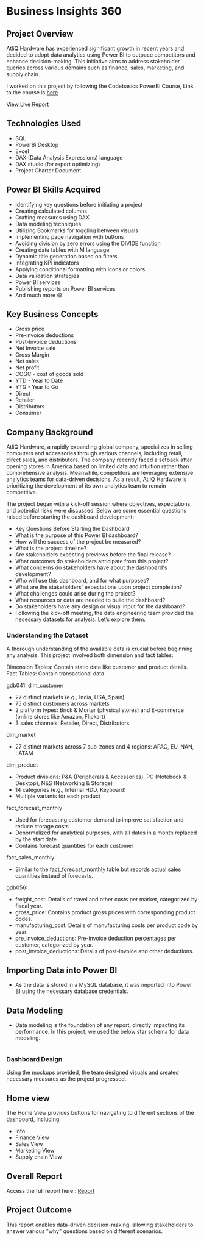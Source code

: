 # Business Insights 360

## Project Overview

AtliQ Hardware has experienced significant growth in recent years and decided to adopt data analytics using Power BI to outpace competitors and enhance decision-making. This initiative aims to address stakeholder queries across various domains such as finance, sales, marketing, and supply chain.

I worked on this project by following the Codebasics PowerBi Course, Link to the course is [here](https://codebasics.io/bootcamps/data-analytics-bootcamp-with-practical-job-assistance?utm_campaign=dataanalyticsbootcamp&utm_id=googleadspaid&gad_source=1&gclid=Cj0KCQjwztOwBhD7ARIsAPDKnkDs79RdFwkyz6S1qzIfPIK4qzgba2Pq3bfgK-eGVtLDO8a5vIDMR74aAvyUEALw_wcB)

[View Live Report]()

## Technologies Used

- SQL
- PowerBi Desktop
- Excel
- DAX (Data Analysis Expressions) language
- DAX studio (for report optimizing)
- Project Charter Document

## Power BI Skills Acquired

- Identifying key questions before initiating a project
- Creating calculated columns
- Crafting measures using DAX
- Data modeling techniques
- Utilizing Bookmarks for toggling between visuals
- Implementing page navigation with buttons
- Avoiding division by zero errors using the DIVIDE function
- Creating date tables with M language
- Dynamic title generation based on filters
- Integrating KPI indicators
- Applying conditional formatting with icons or colors
- Data validation strategies
- Power BI services
- Publishing reports on Power BI services
- And much more 😅

## Key Business Concepts

- Gross price
- Pre-invoice deductions
- Post-Invoice deductions
- Net Invoice sale
- Gross Margin
- Net sales
- Net profit
- COGC - cost of goods sold
- YTD - Year to Date
- YTG - Year to Go
- Direct
- Retailer
- Distributors
- Consumer

## Company Background

AtliQ Hardware, a rapidly expanding global company, specializes in selling computers and accessories through various channels, including retail, direct sales, and distributors. The company recently faced a setback after opening stores in America based on limited data and intuition rather than comprehensive analysis. Meanwhile, competitors are leveraging extensive analytics teams for data-driven decisions. As a result, AtliQ Hardware is prioritizing the development of its own analytics team to remain competitive.


The project began with a kick-off session where objectives, expectations, and potential risks were discussed. Below are some essential questions raised before starting the dashboard development:

- Key Questions Before Starting the Dashboard
- What is the purpose of this Power BI dashboard?
- How will the success of the project be measured?
- What is the project timeline?
- Are stakeholders expecting previews before the final release?
- What outcomes do stakeholders anticipate from this project?
- What concerns do stakeholders have about the dashboard's development?
- Who will use this dashboard, and for what purposes?
- What are the stakeholders' expectations upon project completion?
- What challenges could arise during the project?
- What resources or data are needed to build the dashboard?
- Do stakeholders have any design or visual input for the dashboard?
- Following the kick-off meeting, the data engineering team provided the necessary datasets for analysis. Let’s explore them.

### Understanding the Dataset

A thorough understanding of the available data is crucial before beginning any analysis. This project involved both dimension and fact tables:

Dimension Tables: Contain static data like customer and product details.
Fact Tables: Contain transactional data.

gdb041:
dim_customer
- 27 distinct markets (e.g., India, USA, Spain)
- 75 distinct customers across markets
- 2 platform types: Brick & Mortar (physical stores) and E-commerce (online stores like Amazon, Flipkart)
- 3 sales channels: Retailer, Direct, Distributors

dim_market
- 27 distinct markets across 7 sub-zones and 4 regions: APAC, EU, NAN, LATAM

dim_product
- Product divisions: P&A (Peripherals & Accessories), PC (Notebook & Desktop), N&S (Networking & Storage)
- 14 categories (e.g., Internal HDD, Keyboard)
- Multiple variants for each product

fact_forecast_monthly
- Used for forecasting customer demand to improve satisfaction and reduce storage costs
- Denormalized for analytical purposes, with all dates in a month replaced by the start date
- Contains forecast quantities for each customer

fact_sales_monthly
- Similar to the fact_forecast_monthly table but records actual sales quantities instead of forecasts.

gdb056:
- freight_cost: Details of travel and other costs per market, categorized by fiscal year.
- gross_price: Contains product gross prices with corresponding product codes.
- manufacturing_cost: Details of manufacturing costs per product code by year.
- pre_invoice_deductions: Pre-invoice deduction percentages per customer, categorized by year.
- post_invoice_deductions: Details of post-invoice and other deductions.

## Importing Data into Power BI

- As the data is stored in a MySQL database, it was imported into Power BI using the necessary database credentials.

## Data Modeling

- Data modeling is the foundation of any report, directly impacting its performance. In this project, we used the below star schema for data modeling.

<img src="" class="center">

### Dashboard Design

Using the mockups provided, the team designed visuals and created necessary measures as the project progressed.

## Home view

The Home View provides buttons for navigating to different sections of the dashboard, including:

- Info
- Finance View
- Sales View
- Marketing View
- Supply chain View


## Overall Report



Access the full report here : [Report]()


## Project Outcome

This report enables data-driven decision-making, allowing stakeholders to answer various "why" questions based on different scenarios.
